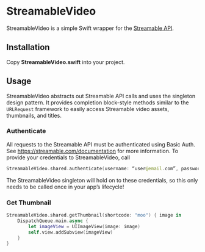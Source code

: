 # StreamableVideo
StreamableVideo is a simple Swift wrapper for the [Streamable API](https://streamable.com/documentation).

## Installation
Copy **StreamableVideo.swift** into your project.

## Usage
StreamableVideo abstracts out Streamable API calls and uses the singleton design pattern. It provides completion block-style methods similar to the `URLRequest` framework to easily access Streamable video assets, thumbnails, and titles.

### Authenticate
All requests to the Streamable API must be authenticated using Basic Auth. See https://streamable.com/documentation for more information. To provide your credentials to StreamableVideo, call
```swift
StreamableVideo.shared.authenticate(username: “user@email.com”, password: “Pa$$word”)
```
The StreamableVideo singleton will hold on to these credentials, so this only needs to be called once in your app’s lifecycle!

### Get Thumbnail
```swift
StreamableVideo.shared.getThumbnail(shortcode: "moo") { image in
    DispatchQueue.main.async {
        let imageView = UIImageView(image: image)
        self.view.addSubview(imageView)
    }
}
```